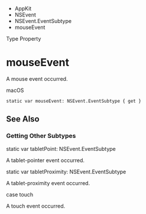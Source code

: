 

- AppKit
- NSEvent
- NSEvent.EventSubtype
-  mouseEvent 

Type Property

# mouseEvent

A mouse event occurred.

macOS

``` source
static var mouseEvent: NSEvent.EventSubtype { get }
```

## See Also

### Getting Other Subtypes

static var tabletPoint: NSEvent.EventSubtype

A tablet-pointer event occurred.

static var tabletProximity: NSEvent.EventSubtype

A tablet-proximity event occurred.

case touch

A touch event occurred.

